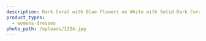 ```yaml
---
description: Dark Coral with Blue Flowers on White with Solid Dark Coral
product_types:
  - womens-dresses
photo_path: /uploads/1324.jpg
---
```

